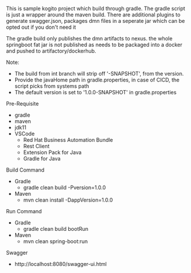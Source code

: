 This is sample kogito project which build through gradle. The gradle script is just a wrapper around the maven build. There are additional plugins to generate swagger.json, packages dmn files in a seperate jar which can be opted out if you don't need it

The gradle build only publishes the dmn artifacts to nexus. the whole springboot fat jar is not published as needs to be packaged into a docker and pushed to artifactory/dockerhub.

Note: 
* The build from int branch will strip off '-SNAPSHOT', from the version.
* Provide the javaHome path in gradle.properties, in case of CICD, the script picks from systems path 
* The default version is set to '1.0.0-SNAPSHOT' in gradle.properties

Pre-Requisite
* gradle
* maven
* jdk11
* VSCode
    * Red Hat Business Automation Bundle
    * Rest Client
    * Extension Pack for Java
    * Gradle for Java

Build Command
* Gradle 
   * gradle clean build -Pversion=1.0.0
* Maven
   * mvn clean install -DappVersion=1.0.0

Run Command
* Gradle 
   * gradle clean build bootRun
* Maven
   * mvn clean spring-boot:run

Swagger
* http://localhost:8080/swagger-ui.html
